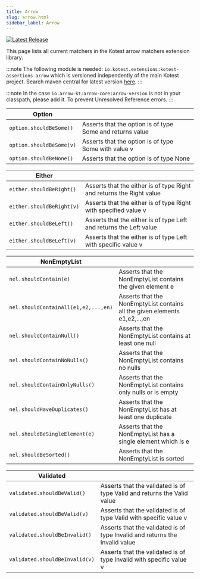 ```yaml
---
title: Arrow
slug: arrow.html
sidebar_label: Arrow
---
```



[![Latest Release](https://img.shields.io/maven-central/v/io.kotest.extensions/kotest-assertions-arrow)](https://search.maven.org/artifact/io.kotest.extensions/kotest-assertions-arrow)

This page lists all current matchers in the Kotest arrow matchers extension library.

:::note
The following module is needed: `io.kotest.extensions:kotest-assertions-arrow` which is versioned independently of the main Kotest project.
Search maven central for latest version [here](https://central.sonatype.com/search?q=io.kotest.extensions:kotest-assertions-arrow).
:::

:::note
In the case `io.arrow-kt:arrow-core:arrow-version` is not in your classpath, please add it. To prevent Unresolved Reference errors.
:::

| Option                   |                                                           |
|--------------------------|-----------------------------------------------------------|
| `option.shouldBeSome()`  | Asserts that the option is of type Some and returns value |
| `option.shouldBeSome(v)` | Asserts that the option is of type Some with value v      |
| `option.shouldBeNone()`  | Asserts that the option is of type None                   |

| Either                    |                                                                      |
|---------------------------|----------------------------------------------------------------------|
| `either.shouldBeRight()`  | Asserts that the either is of type Right and returns the Right value |
| `either.shouldBeRight(v)` | Asserts that the either is of type Right with specified value v      |
| `either.shouldBeLeft()`   | Asserts that the either is of type Left and returns the Left value   |
| `either.shouldBeLeft(v)`  | Asserts that the either is of type Left with specific value v        |

| NonEmptyList                         |                                                                            |
|--------------------------------------|----------------------------------------------------------------------------|
| `nel.shouldContain(e)`               | Asserts that the NonEmptyList contains the given element e                 |
| `nel.shouldContainAll(e1,e2,...,en)` | Asserts that the NonEmptyList contains all the given elements e1,e2,...,en |
| `nel.shouldContainNull()`            | Asserts that the NonEmptyList contains at least one null                   |
| `nel.shouldContainNoNulls()`         | Asserts that the NonEmptyList contains no nulls                            |
| `nel.shouldContainOnlyNulls()`       | Asserts that the NonEmptyList contains only nulls or is empty              |
| `nel.shouldHaveDuplicates()`         | Asserts that the NonEmptyList has at least one duplicate                   |
| `nel.shouldBeSingleElement(e)`       | Asserts that the NonEmptyList has a single element which is e              |
| `nel.shouldBeSorted()`               | Asserts that the NonEmptyList is sorted                                    |

| Validated                      |                                                                             |
|--------------------------------|-----------------------------------------------------------------------------|
| `validated.shouldBeValid()`    | Asserts that the validated is of type Valid and returns the Valid value     |
| `validated.shouldBeValid(v)`   | Asserts that the validated is of type Valid with specific value v           |
| `validated.shouldBeInvalid()`  | Asserts that the validated is of type Invalid and returns the Invalid value |
| `validated.shouldBeInvalid(v)` | Asserts that the validated is of type Invalid with specific value v         |
